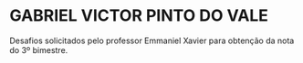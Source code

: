 # GABRIEL VICTOR PINTO DO VALE
Desafios solicitados pelo professor Emmaniel Xavier para obtenção da nota do 3º bimestre.
